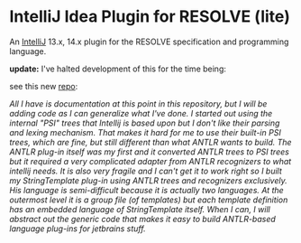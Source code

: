 # IntelliJ Idea Plugin for RESOLVE (lite)

An [IntelliJ](https://www.jetbrains.com/idea/) 13.x, 14.x plugin for the
RESOLVE specification and programming language.

**update:** I've halted development of this for the time being:

see this new [repo](https://github.com/antlr/jetbrains):

*All I have is documentation at this point in this repository, but I will be adding code as I can generalize what I've done. I started out using the internal "PSI" trees that Intellij is based upon but I don't like their parsing and lexing mechanism. That makes it hard for me to use their built-in PSI trees, which are fine, but still different than what ANTLR wants to build. The ANTLR plug-in itself was my first and it converted ANTLR trees to PSI trees but it required a very complicated adapter from ANTLR recognizers to what intellij needs. It is also very fragile and I can't get it to work right so I built my StringTemplate plug-in using ANTLR trees and recognizers exclusively. His language is semi-difficult because it is actually two languages. At the outermost level it is a group file (of templates) but each template definition has an embedded language of StringTemplate itself. When I can, I will abstract out the generic code that makes it easy to build ANTLR-based language plug-ins for jetbrains stuff.*

